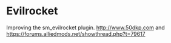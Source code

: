 Evilrocket
==========

Improving the sm_evilrocket plugin. http://www.50dkp.com and https://forums.alliedmods.net/showthread.php?t=79617
